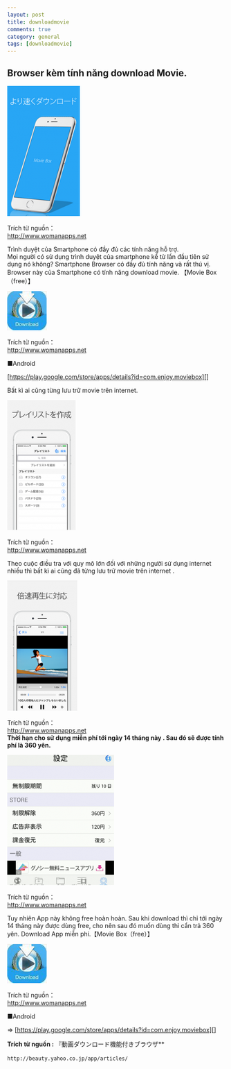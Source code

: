 ```yaml
---
layout: post  
title: downloadmovie  
comments: true  
category: general  
tags: [downloadmovie]
---
```



## Browser kèm tính năng download Movie.


![image](/res/downloadmovie/1.png)
 
Trích từ nguồn：   
http://www.womanapps.net

Trình duyệt của Smartphone có đầy đủ các tính năng hỗ trợ.  
Mọi người có sử dụng trình duyệt của smartphone kể từ lần đầu tiên sử dụng nó không? Smartphone Browser có đầy đủ tính năng và rất thú vị. Browser này của Smartphone có tính năng download movie.   【Movie Box（free）】


![image](/res/downloadmovie/2.jpeg)

Trích từ nguồn：   
http://www.womanapps.net

■Android

[https://play.google.com/store/apps/details?id=com.enjoy.moviebox][]

 [https://play.google.com/store/apps/details?id=com.enjoy.moviebox]: https://play.google.com/store/apps/details?id=com.enjoy.moviebox

Bất kì ai cũng từng lưu trữ movie trên internet.

![image](/res/downloadmovie/3.png)

Trích từ nguồn：   
http://www.womanapps.net

Theo cuộc điều tra với quy mô lớn đối với những người sử dụng internet nhiều thì bất kì ai cũng đã từng lưu trữ movie trên internet .

![image](/res/downloadmovie/4.png)

Trích từ nguồn：   
http://www.womanapps.net  
**Thời hạn cho sử dụng miễn phí tới ngày 14 tháng này . Sau đó sẽ được tính phí là 360 yên.**

![image](/res/downloadmovie/5.png)

Trích từ nguồn：   
http://www.womanapps.net  

Tuy nhiên App này không free hoàn hoàn. Sau khi download thì chỉ tới ngày 14 tháng này được dùng free, cho nên sau đó muốn dùng thì cần trả 360 yên. Download App miễn phí.【Movie Box（free）】

![image](/res/downloadmovie/6.jpeg)

Trích từ nguồn：   
http://www.womanapps.net


■Android


=> [https://play.google.com/store/apps/details?id=com.enjoy.moviebox][]

 [https://play.google.com/store/apps/details?id=com.enjoy.moviebox]: https://play.google.com/store/apps/details?id=com.enjoy.moviebox

 
**Trích từ nguồn :** 
『動画ダウンロード機能付きブラウザ**

`http://beauty.yahoo.co.jp/app/articles/ `

